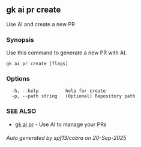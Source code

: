 ## gk ai pr create

Use AI and create a new PR

### Synopsis


Use this command to generate a new PR with AI.


```
gk ai pr create [flags]
```

### Options

```
  -h, --help          help for create
  -p, --path string   (Optional) Repository path
```

### SEE ALSO

* [gk ai pr](gk_ai_pr.md)	 - Use AI to manage your PRs

###### Auto generated by spf13/cobra on 20-Sep-2025
